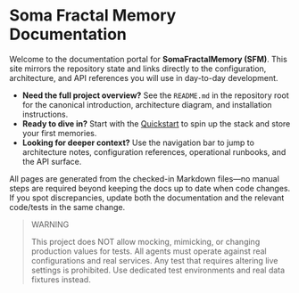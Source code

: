 # Soma Fractal Memory Documentation

Welcome to the documentation portal for **SomaFractalMemory (SFM)**. This site mirrors the repository state and links directly to the configuration, architecture, and API references you will use in day-to-day development.

- **Need the full project overview?** See the `README.md` in the repository root for the canonical introduction, architecture diagram, and installation instructions.
- **Ready to dive in?** Start with the [Quickstart](QUICKSTART.md) to spin up the stack and store your first memories.
- **Looking for deeper context?** Use the navigation bar to jump to architecture notes, configuration references, operational runbooks, and the API surface.

All pages are generated from the checked-in Markdown files—no manual steps are required beyond keeping the docs up to date when code changes. If you spot discrepancies, update both the documentation and the relevant code/tests in the same change.

> WARNING
>
> This project does NOT allow mocking, mimicking, or changing production values for tests. All agents must operate against real configurations and real services. Any test that requires altering live settings is prohibited. Use dedicated test environments and real data fixtures instead.
